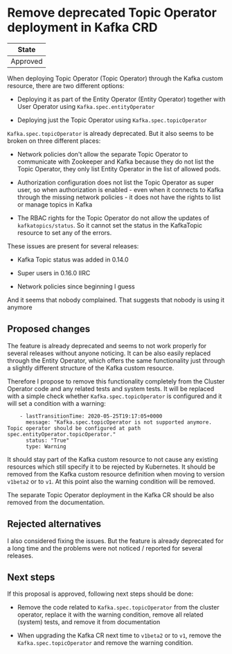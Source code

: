 # Remove deprecated Topic Operator deployment in Kafka CRD

| State    |
|----------|
| Approved |

When deploying Topic Operator (Topic Operator) through the Kafka custom resource, there are two different options:

* Deploying it as part of the Entity Operator (Entity Operator) together with User Operator using `Kafka.spec.entityOperator`

* Deploying just the Topic Operator using `Kafka.spec.topicOperator`

`Kafka.spec.topicOperator` is already deprecated.
But it also seems to be broken on three different places:

* Network policies don't allow the separate Topic Operator to communicate with Zookeeper and Kafka because they do not list the Topic Operator, they only list Entity Operator in the list of allowed pods.

* Authorization configuration does not list the Topic Operator as super user, so when authorization is enabled - even when it connects to Kafka through the missing network policies - it does not have the rights to list or manage topics in Kafka

* The RBAC rights for the Topic Operator do not allow the updates of `kafkatopics/status`. So it cannot set the status in the KafkaTopic resource to set any of the errors.

These issues are present for several releases:

* Kafka Topic status was added in 0.14.0

* Super users in 0.16.0 IIRC

* Network policies since beginning I guess

And it seems that nobody complained.
That suggests that nobody is using it anymore

## Proposed changes

The feature is already deprecated and seems to not work properly for several releases without anyone noticing.
It can be also easily replaced through the Entity Operator, which offers the same functionality just through a slightly different structure of the Kafka custom resource.

Therefore I propose to remove this functionality completely from the Cluster Operator code and any related tests and system tests.
It will be replaced with a simple check whether `Kafka.spec.topicOperator` is configured and it will set a condition with a warning:

```
    - lastTransitionTime: 2020-05-25T19:17:05+0000
      message: "Kafka.spec.topicOperator is not supported anymore. Topic operator should be configured at path spec.entityOperator.topicOperator."
      status: "True"
      type: Warning
```

It should stay part of the Kafka custom resource to not cause any existing resources which still specify it to be rejected by Kubernetes.
It should be removed from the Kafka custom resource definition when moving to version `v1beta2` or to `v1`.
At this point also the warning condition will be removed.

The separate Topic Operator deployment in the Kafka CR should be also removed from the documentation.

## Rejected alternatives

I also considered fixing the issues.
But the feature is already deprecated for a long time and the problems were not noticed / reported for several releases.

## Next steps

If this proposal is approved, following next steps should be done:

* Remove the code related to `Kafka.spec.topicOperator` from the cluster operator, replace it with the warning condition, remove all related (system) tests, and remove it from documentation

* When upgrading the Kafka CR next time to `v1beta2` or to `v1`, remove the `Kafka.spec.topicOperator` and remove the warning condition.
